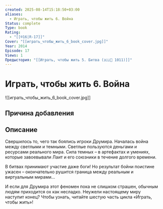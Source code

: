 ```yaml
---
created: 2025-08-14T15:18:50+03:00
aliases:
  - Играть, чтобы жить 6. Война
Status: complete
Type: book
Rating:
  - "[[®️16|R-17]]"
Cover: "[[играть_чтобы_жить_6_book_cover.jpg]]"
Year: 2014
Episode: 17
Views: 1
Предыстория: "[[Играть, чтобы жить 5. Битва (🇷🇺📘 1011)]]"
---
```


# Играть, чтобы жить 6. Война

![[играть_чтобы_жить_6_book_cover.jpg]]






## Причина добавления




## Описание

Свершилось то, чего так боялись игроки Друмира. Началась война между светлыми и темными. Светлые пользуются деньгами и ресурсами реального мира. Сила темных – в артефактах и умениях, которые завоевывали Лаит и его союзники в течение долгого времени.

В битвах принимают участие даже боги! Но результат бойни поистине ужасен – окончательно рушится граница между реальным и виртуальным мирами...

И если для Друмира этот феномен пока не слишком страшен, обычным людям приходится ох как несладко. Неужели настоящему миру наступит конец? Чтобы узнать, читайте шестую часть цикла «Играть, чтобы жить»!

